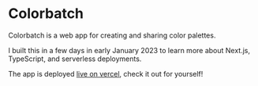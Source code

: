 # Colorbatch

Colorbatch is a web app for creating and sharing color palettes.

I built this in a few days in early January 2023 to learn more about Next.js, TypeScript, and serverless deployments.

The app is deployed [live on vercel](https://colorbatch.vercel.app/), check it out for yourself!